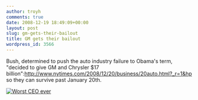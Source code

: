 ```yaml
---
author: troyh
comments: true
date: 2008-12-19 18:49:09+00:00
layout: post
slug: gm-gets-their-bailout
title: GM gets their bailout
wordpress_id: 3566
---
```


Bush, determined to push the auto industry failure to Obama's term, "decided to give GM and Chrysler $17 billion":http://www.nytimes.com/2008/12/20/business/20auto.html?_r=1&hp so they can survive past January 20th.

[![Worst CEO ever](http://farm4.static.flickr.com/3198/3121121656_4db246230e_o.png)](http://www.flickr.com/photos/troyh/3121121656/)
